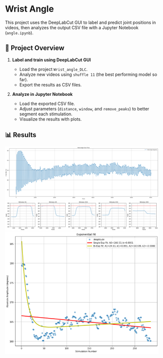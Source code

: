 # Wrist Angle 
This project uses the DeepLabCut GUI to label and predict joint positions in videos, then analyzes the output CSV file with a Jupyter Notebook (`angle.ipynb`).

## 📌 Project Overview

1. **Label and train using DeepLabCut GUI**
   - Load the project `Wrist_angle_DLC`.
   - Analyze new videos using `shuffle 11` (the best performing model so far).
   - Export the results as CSV files.

2. **Analyze in Jupyter Notebook**
   - Load the exported CSV file.
   - Adjust parameters (`distance`, `window`, and `remove_peaks`) to better segment each stimulation.
   - Visualize the results with plots.

## 📊 Results

![Wrist angle over time](figures/0130_1.png)
![Single peak plot](figures/0130_2.png)
![Exponential Fit](figures/0130_3.png)
